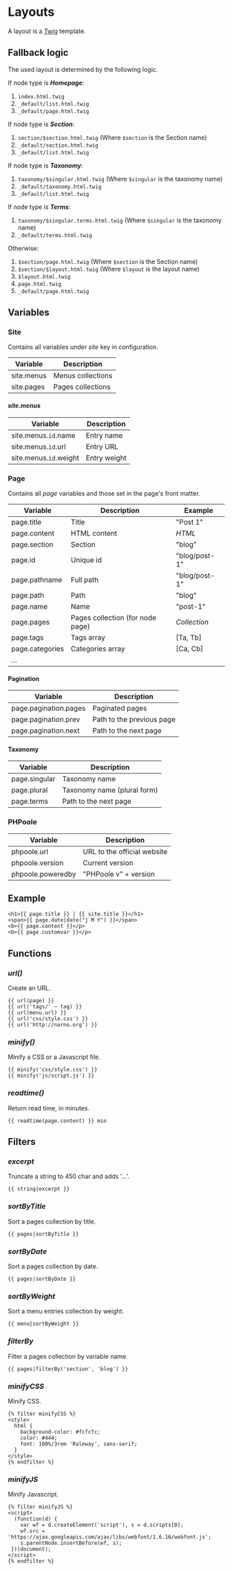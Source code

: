 <!--
repository: https://github.com/PHPoole/PHPoole/edit/master/docs/
next: 4-configuration
-->
# Layouts

A layout is a [Twig](http://twig.sensiolabs.org) template.

## Fallback logic

The used layout is determined by the following logic.

If node type is **_Homepage_**:
 1. `index.html.twig`
 2. `_default/list.html.twig`
 3. `_default/page.html.twig`

If node type is **_Section_**:
 1. `section/$section.html.twig` (Where `$section` is the Section name)
 2. `_default/section.html.twig`
 3. `_default/list.html.twig`

If node type is **_Taxonomy_**:
 1. `taxonomy/$singular.html.twig` (Where `$singular` is the taxonomy name)
 2. `_default/taxonomy.html.twig`
 3. `_default/list.html.twig`

If node type is **_Terms_**:
 1. `taxonomy/$singular.terms.html.twig` (Where `$singular` is the taxonomy name)
 2. `_default/terms.html.twig`

Otherwise:
 1. `$section/page.html.twig` (Where `$section` is the Section name)
 2. `$section/$layout.html.twig` (Where `$layout` is the layout name)
 3. `$layout.html.twig`
 4. `page.html.twig`
 5. `_default/page.html.twig`

## Variables

### Site

Contains all variables under _site_ key in configuration.

| Variable      | Description       |
| ------------- | ----------------- |
| site.menus    | Menus collections |
| site.pages    | Pages collections |

#### _site.menus_

| Variable               | Description  |
| ---------------------- | ------------ |
| site.menus.`id`.name   | Entry name   |
| site.menus.`id`.url    | Entry URL    |
| site.menus.`id`.weight | Entry weight |

### Page

Contains all _page_ variables and those set in the page's front matter.

| Variable        | Description                      | Example       |
| --------------- | -------------------------------- | ------------- |
| page.title      | Title                            | "Post 1"      |
| page.content    | HTML content                     | _HTML_        |
| page.section    | Section                          | "blog"        |
| page.id         | Unique id                        | "blog/post-1" |
| page.pathname   | Full path                        | "blog/post-1" |
| page.path       | Path                             | "blog"        |
| page.name       | Name                             | "post-1"      |
| page.pages      | Pages collection (for node page) | _Collection_  |
| page.tags       | Tags array                       | [Ta, Tb]      |
| page.categories | Categories array                 | [Ca, Cb]      |
| ...             |                                  |               |

#### Pagination

| Variable              | Description               |
| --------------------- | ------------------------- |
| page.pagination.pages | Paginated pages           |
| page.pagination.prev  | Path to the previous page |
| page.pagination.next  | Path to the next page     |

#### Taxonomy

| Variable      | Description                 |
| ------------- | --------------------------- |
| page.singular | Taxonomy name               |
| page.plural   | Taxonomy name (plural form) |
| page.terms    | Path to the next page       |

### PHPoole

| Variable          | Description                 |
| ----------------- | --------------------------- |
| phpoole.url       | URL to the official website |
| phpoole.version   | Current version             |  
| phpoole.poweredby | "PHPoole v" + version       |

## Example

```twig
<h1>{{ page.title }} | {{ site.title }}</h1>
<span>{{ page.date|date("j M Y") }}</span>
<b>{{ page.content }}</p>
<b>{{ page.customvar }}</p>
```

## Functions

### _url()_

Create an URL.
```twig
{{ url(page) }}
{{ url('tags/' ~ tag) }}
{{ url(menu.url) }}
{{ url('css/style.css') }}
{{ url('http://narno.org') }}
```

### _minify()_

Minify a CSS or a Javascript file.
```twig
{{ minify('css/style.css') }}
{{ minify('js/script.js') }}
```

### _readtime()_

Return read time, in minutes.
```twig
{{ readtime(page.content) }} min
```

## Filters

### _excerpt_

Truncate a string to 450 char and adds '…'.
```twig
{{ string|excerpt }}
```

### _sortByTitle_

Sort a pages collection by title.
```twig
{{ pages|sortByTitle }}
```

### _sortByDate_

Sort a pages collection by date.
```twig
{{ pages|sortByDate }}
```

### _sortByWeight_

Sort a menu entries collection by weight.
```twig
{{ menu|sortByWeight }}
```

### _filterBy_

Filter a pages collection by variable name.
```twig
{{ pages|filterBy('section', 'blog') }}
```

### _minifyCSS_

Minify CSS.
```twig
{% filter minifyCSS %}
<style>
  html {
    background-color: #fcfcfc;
    color: #444;
    font: 100%/3rem 'Raleway', sans-serif;
  }
</style>
{% endfilter %}
```

### _minifyJS_

Minify Javascript.
```twig
{% filter minifyJS %}
<script>
  (function(d) {
    var wf = d.createElement('script'), s = d.scripts[0];
    wf.src = 'https://ajax.googleapis.com/ajax/libs/webfont/1.6.16/webfont.js';
    s.parentNode.insertBefore(wf, s);
 })(document);
</script>
{% endfilter %}
```
